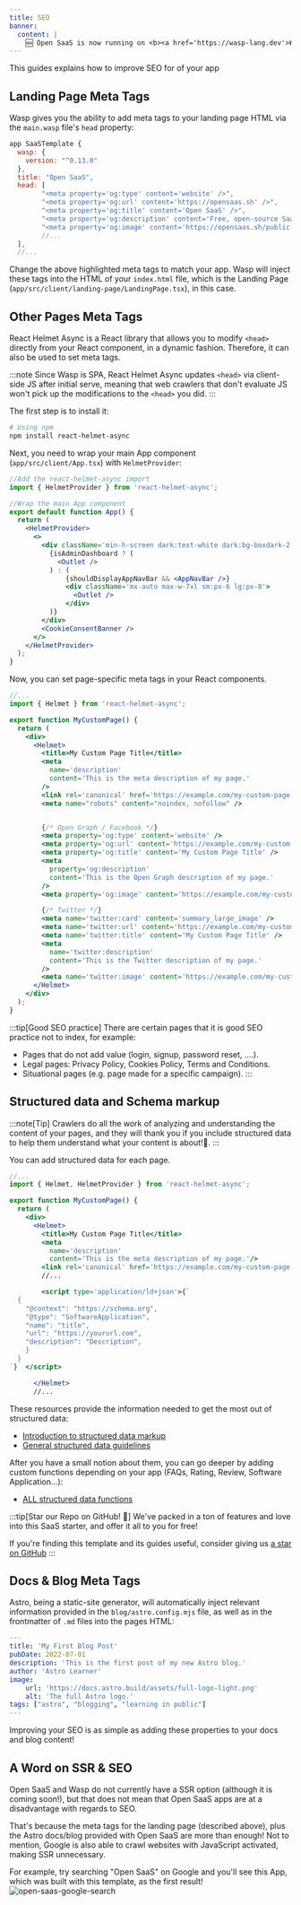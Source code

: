 ```yaml
---
title: SEO
banner:
  content: |
    🆕 Open SaaS is now running on <b><a href='https://wasp-lang.dev'>Wasp v0.15</a></b>! <br/>⚙️<br/>If you're running an older version and would like to upgrade, please follow the <a href="https://wasp-lang.dev/docs/migration-guides/migrate-from-0-14-to-0-15">migration instructions.</a>
---
```


This guides explains how to improve SEO for of your app

## Landing Page Meta Tags

Wasp gives you the ability to add meta tags to your landing page HTML via the `main.wasp` file's `head` property:

```js {8-11}
app SaaSTemplate {
  wasp: {
    version: "^0.13.0"
  },
  title: "Open SaaS",
  head: [
        "<meta property='og:type' content='website' />",
        "<meta property='og:url' content='https://opensaas.sh' />",
        "<meta property='og:title' content='Open SaaS' />",
        "<meta property='og:description' content='Free, open-source SaaS boilerplate starter for React & NodeJS.' />",
        "<meta property='og:image' content='https://opensaas.sh/public-banner.webp' />",
        //...
  ],
  //...
```

Change the above highlighted meta tags to match your app. Wasp will inject these tags into the HTML of your `index.html` file, which is the Landing Page (`app/src/client/landing-page/LandingPage.tsx`), in this case.

## Other Pages Meta Tags

React Helmet Async is a React library that allows you to modify `<head>` directly from your React component, in a dynamic fashion. Therefore, it can also be used to set meta tags.

:::note
Since Wasp is SPA, React Helmet Async updates `<head>` via client-side JS after initial serve, meaning that web crawlers that don't evaluate JS won't pick up the modifications to the `<head>` you did.
:::


The first step is to install it:

```bash
# Using npm
npm install react-helmet-async
```

Next, you need to wrap your main App component (`app/src/client/App.tsx`) with `HelmetProvider`:

```jsx 
//Add the react-helmet-async import
import { HelmetProvider } from 'react-helmet-async';

//Wrap the main App component
export default function App() {
  return (
    <HelmetProvider>
      <>
        <div className='min-h-screen dark:text-white dark:bg-boxdark-2'>
          {isAdminDashboard ? (
            <Outlet />
          ) : (
              {shouldDisplayAppNavBar && <AppNavBar />}
              <div className='mx-auto max-w-7xl sm:px-6 lg:px-8'>
                <Outlet />
              </div>
          )}
        </div>
        <CookieConsentBanner />
      </>
    </HelmetProvider>
  );
}
```

Now, you can set page-specific meta tags in your React components.

```jsx {6-33)
//...
import { Helmet } from 'react-helmet-async';

export function MyCustomPage() {
  return (
    <div>
      <Helmet>
        <title>My Custom Page Title</title>
        <meta
          name='description'
          content='This is the meta description of my page.'
        />
        <link rel='canonical' href='https://example.com/my-custom-page' />
        <meta name="robots" content="noindex, nofollow" />


        {/* Open Graph / Facebook */}
        <meta property='og:type' content='website' />
        <meta property='og:url' content='https://example.com/my-custom-page' />
        <meta property='og:title' content='My Custom Page Title' />
        <meta
          property='og:description'
          content='This is the Open Graph description of my page.'
        />
        <meta property='og:image' content='https://example.com/my-custom-page-og-image.jpg' />

        {/* Twitter */}
        <meta name='twitter:card' content='summary_large_image' />
        <meta name='twitter:url' content='https://example.com/my-custom-page' />
        <meta name='twitter:title' content='My Custom Page Title' />
        <meta
          name='twitter:description'
          content='This is the Twitter description of my page.'
        />
        <meta name='twitter:image' content='https://example.com/my-custom-page-twitter-image.jpg' />
      </Helmet>
    </div>
  );
}

```

:::tip[Good SEO practice]
There are certain pages that it is good SEO practice not to index, for example:

- Pages that do not add value (login, signup, password reset, ....).
- Legal pages: Privacy Policy, Cookies Policy, Terms and Conditions.
- Situational pages (e.g. page made for a specific campaign).
:::

## Structured data and Schema markup

:::note[Tip]
Crawlers do all the work of analyzing and understanding the content of your pages, and they will thank you if you include structured data to help them understand what your content is about!🤗.
:::

You can add structured data for each page.

```jsx {14-22}
//...
import { Helmet, HelmetProvider } from 'react-helmet-async';

export function MyCustomPage() {
  return (
    <div>
      <Helmet>
        <title>My Custom Page Title</title>
        <meta
          name='description'
          content='This is the meta description of my page.'/>
        <link rel='canonical' href='https://example.com/my-custom-page' />
        //...

        <script type='application/ld+json'>{`
  {
    "@context": "https://schema.org",
    "@type": "SoftwareApplication",
    "name": "title",
    "url": "https://yoururl.com",
    "description": "Description",
    }
  }
`}  </script>

      </Helmet>
      //...
```


These resources provide the information needed to get the most out of structured data:
- [Introduction to structured data markup](https://developers.google.com/search/docs/appearance/structured-data/intro-structured-data)
- [General structured data guidelines](https://developers.google.com/search/docs/appearance/structured-data/sd-policies)

After you have a small notion about them, you can go deeper by adding custom functions depending on your app (FAQs, Rating, Review, Software Application...):
- [ALL structured data functions](https://developers.google.com/search/docs/appearance/structured-data/search-gallery)


:::tip[Star our Repo on GitHub! 🌟]
We've packed in a ton of features and love into this SaaS starter, and offer it all to you for free!

If you're finding this template and its guides useful, consider giving us [a star on GitHub](https://github.com/wasp-lang/wasp)
:::

## Docs & Blog Meta Tags

Astro, being a static-site generator, will automatically inject relevant information provided in the `blog/astro.config.mjs` file, as well as in the frontmatter of `.md` files into the pages HTML:

```yaml
---
title: 'My First Blog Post'
pubDate: 2022-07-01
description: 'This is the first post of my new Astro blog.'
author: 'Astro Learner'
image:
    url: 'https://docs.astro.build/assets/full-logo-light.png'
    alt: 'The full Astro logo.'
tags: ["astro", "blogging", "learning in public"]
---
```

Improving your SEO is as simple as adding these properties to your docs and blog content!

## A Word on SSR & SEO

Open SaaS and Wasp do not currently have a SSR option (although it is coming soon!), but that does not mean that Open SaaS apps are at a disadvantage with regards to SEO.

That's because the meta tags for the landing page (described above), plus the Astro docs/blog provided with Open SaaS are more than enough! Not to mention, Google is also able to crawl websites with JavaScript activated, making SSR unnecessary. 

For example, try searching "Open SaaS" on Google and you'll see this App, which was built with this template, as the first result! 
![open-saas-google-search](/seo/open-saas-google.png)
